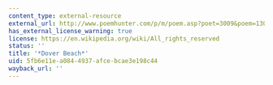 ```yaml
---
content_type: external-resource
external_url: http://www.poemhunter.com/p/m/poem.asp?poet=3009&poem=13023
has_external_license_warning: true
license: https://en.wikipedia.org/wiki/All_rights_reserved
status: ''
title: '*Dover Beach*'
uid: 5fb6e11e-a084-4937-afce-bcae3e198c44
wayback_url: ''
---
```

